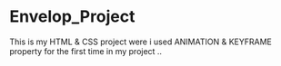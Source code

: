 # Envelop_Project
This is my HTML &amp; CSS project were i used  ANIMATION &amp; KEYFRAME property for the first time in my project ..
